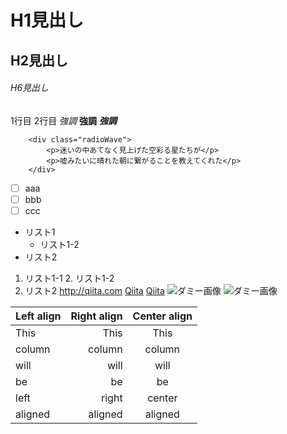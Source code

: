 # H1見出し
## H2見出し
###### H6見出し
1行目
2行目
*強調*
**強調**
***強調***
```html:sample
    <div class="radioWave">
        <p>迷いの中あてなく見上げた空彩る星たちが</p>
        <p>嘘みたいに晴れた朝に繋がることを教えてくれた</p>
    </div>
```

- [ ] aaa
- [ ] bbb
- [ ] ccc

* リスト1
    * リスト1-2
* リスト2
1. リスト1-1
    2. リスト1-2
3. リスト2
<http://qiita.com>
[Qiita](http://qiita.com)
[Qiita](http://qiita.com "Qiita")
![ダミー画像](http://placehold.it/100)
![ダミー画像](http://placehold.it/100 "ダミー画像")

| Left align | Right align | Center align |
|:-----------|------------:|:------------:|
| This       |        This |     This     |
| column     |      column |    column    |
| will       |        will |     will     |
| be         |          be |      be      |
| left       |       right |    center    |
| aligned    |     aligned |   aligned    |

